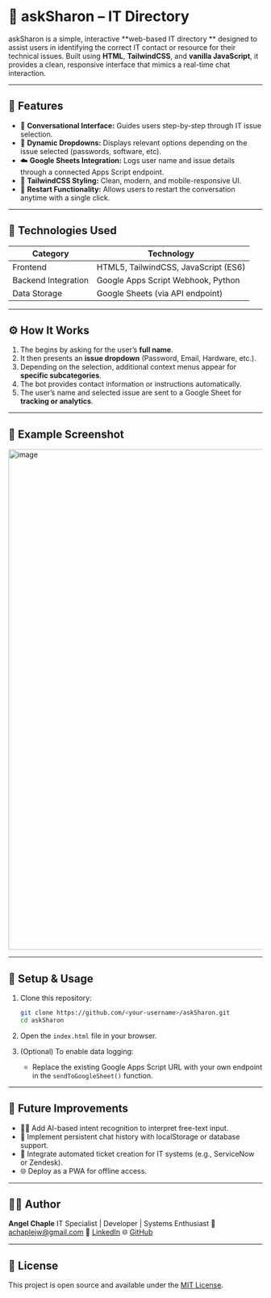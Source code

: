# 🧠 askSharon – IT Directory

askSharon is a simple, interactive **web-based IT directory ** designed to assist users in identifying the correct IT contact or resource for their technical issues. Built using **HTML**, **TailwindCSS**, and **vanilla JavaScript**, it provides a clean, responsive interface that mimics a real-time chat interaction.

---

## 🚀 Features

- 💬 **Conversational Interface:** Guides users step-by-step through IT issue selection.  
- 🧩 **Dynamic Dropdowns:** Displays relevant options depending on the issue selected (passwords, software, etc).  
- ☁️ **Google Sheets Integration:** Logs user name and issue details through a connected Apps Script endpoint.  
- 🎨 **TailwindCSS Styling:** Clean, modern, and mobile-responsive UI.  
- 🔄 **Restart Functionality:** Allows users to restart the conversation anytime with a single click.

---

## 🧱 Technologies Used

| Category | Technology |
|-----------|-------------|
| Frontend | HTML5, TailwindCSS, JavaScript (ES6)         |
| Backend Integration | Google Apps Script Webhook, Python |
| Data Storage | Google Sheets (via API endpoint)         |

---

## ⚙️ How It Works

1. The  begins by asking for the user’s **full name**.  
2. It then presents an **issue dropdown** (Password, Email, Hardware, etc.).  
3. Depending on the selection, additional context menus appear for **specific subcategories**.  
4. The bot provides contact information or instructions automatically.  
5. The user’s name and selected issue are sent to a Google Sheet for **tracking or analytics**.

---

## 📸 Example Screenshot

<img width="1919" height="992" alt="image" src="https://github.com/user-attachments/assets/1488c6e5-6582-4318-81d7-65bd4d112002" />



---

## 💾 Setup & Usage

1. Clone this repository:

   ```bash
   git clone https://github.com/<your-username>/askSharon.git
   cd askSharon
   ```

2. Open the `index.html` file in your browser.

3. (Optional) To enable data logging:

   * Replace the existing Google Apps Script URL with your own endpoint in the `sendToGoogleSheet()` function.

---

## 🧠 Future Improvements

* 🧑‍💻 Add AI-based intent recognition to interpret free-text input.
* 🧭 Implement persistent chat history with localStorage or database support.
* 🔔 Integrate automated ticket creation for IT systems (e.g., ServiceNow or Zendesk).
* 🌐 Deploy as a PWA for offline access.

---

## 👨‍💻 Author

**Angel Chaple**
IT Specialist | Developer | Systems Enthusiast
📧 [achaplejw@gmail.com](mailto:achaplejw@gmail.com)
💼 [LinkedIn](https://www.linkedin.com/in/angelchaple)
🌐 [GitHub](https://github.com/achaple0)

---

## 📄 License

This project is open source and available under the [MIT License](LICENSE).


